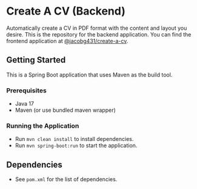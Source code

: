 # Create A CV (Backend)

Automatically create a CV in PDF format with the content and layout you desire. This is the repository for the backend application. You can find the frontend application at [@jacobg431/create-a-cv](https://github.com/jacobg431/create-a-cv).

## Getting Started

This is a Spring Boot application that uses Maven as the build tool.

### Prerequisites

-   Java 17
-   Maven (or use bundled maven wrapper)

### Running the Application

-   Run `mvn clean install` to install dependencies.
-   Run `mvn spring-boot:run` to start the application.

## Dependencies

-   See `pom.xml` for the list of dependencies.
